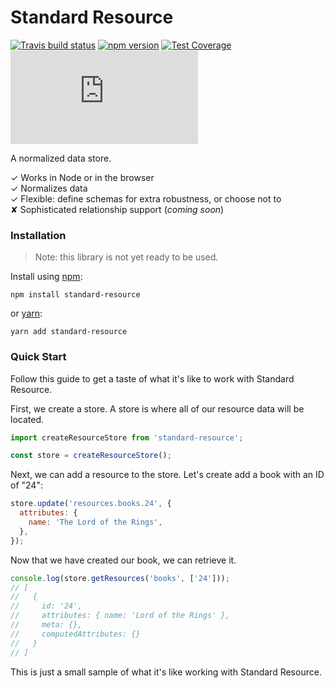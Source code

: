 # Standard Resource

[![Travis build status](http://img.shields.io/travis/jamesplease/standard-resource.svg?style=flat)](https://travis-ci.org/jamesplease/standard-resource)
[![npm version](https://img.shields.io/npm/v/standard-resource.svg)](https://www.npmjs.com/package/standard-resource)
[![Test Coverage](https://coveralls.io/repos/github/jamesplease/standard-resource/badge.svg?branch=master)](https://coveralls.io/github/jamesplease/standard-resource?branch=master)
[![gzip size](http://img.badgesize.io/https://unpkg.com/standard-resource/dist/standard-resource.min.js?compression=gzip)](https://unpkg.com/standard-resource/dist/standard-resource.min.js)

A normalized data store.

✓ Works in Node or in the browser  
✓ Normalizes data  
✓ Flexible: define schemas for extra robustness, or choose not to  
✘ Sophisticated relationship support (_coming soon_)

### Installation

> Note: this library is not yet ready to be used.

Install using [npm](https://www.npmjs.com):

```
npm install standard-resource
```

or [yarn](https://yarnpkg.com/):

```
yarn add standard-resource
```

### Quick Start

Follow this guide to get a taste of what it's like to work with Standard
Resource.

First, we create a store. A store is where all of our resource data will be
located.

```js
import createResourceStore from 'standard-resource';

const store = createResourceStore();
```

Next, we can add a resource to the store. Let's create add a book
with an ID of "24":

```js
store.update('resources.books.24', {
  attributes: {
    name: 'The Lord of the Rings',
  },
});
```

Now that we have created our book, we can retrieve it.

```js
console.log(store.getResources('books', ['24']));
// [
//   {
//     id: '24',
//     attributes: { name: 'Lord of the Rings' },
//     meta: {},
//     computedAttributes: {}
//   }
// ]
```

This is just a small sample of what it's like working with Standard Resource.
